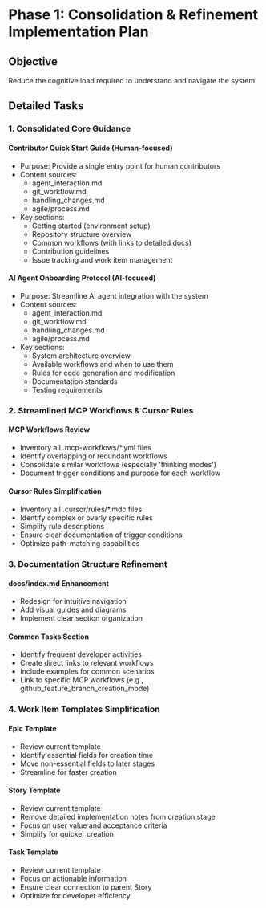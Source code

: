 # Phase 1: Consolidation & Refinement Implementation Plan

## Objective
Reduce the cognitive load required to understand and navigate the system.

## Detailed Tasks

### 1. Consolidated Core Guidance

#### Contributor Quick Start Guide (Human-focused)
- Purpose: Provide a single entry point for human contributors
- Content sources:
  - agent_interaction.md
  - git_workflow.md
  - handling_changes.md
  - agile/process.md
- Key sections:
  - Getting started (environment setup)
  - Repository structure overview
  - Common workflows (with links to detailed docs)
  - Contribution guidelines
  - Issue tracking and work item management

#### AI Agent Onboarding Protocol (AI-focused)
- Purpose: Streamline AI agent integration with the system
- Content sources:
  - agent_interaction.md
  - git_workflow.md
  - handling_changes.md
  - agile/process.md
- Key sections:
  - System architecture overview
  - Available workflows and when to use them
  - Rules for code generation and modification
  - Documentation standards
  - Testing requirements

### 2. Streamlined MCP Workflows & Cursor Rules

#### MCP Workflows Review
- Inventory all .mcp-workflows/*.yml files
- Identify overlapping or redundant workflows
- Consolidate similar workflows (especially 'thinking modes')
- Document trigger conditions and purpose for each workflow

#### Cursor Rules Simplification
- Inventory all .cursor/rules/*.mdc files
- Identify complex or overly specific rules
- Simplify rule descriptions
- Ensure clear documentation of trigger conditions
- Optimize path-matching capabilities

### 3. Documentation Structure Refinement

#### docs/index.md Enhancement
- Redesign for intuitive navigation
- Add visual guides and diagrams
- Implement clear section organization

#### Common Tasks Section
- Identify frequent developer activities
- Create direct links to relevant workflows
- Include examples for common scenarios
- Link to specific MCP workflows (e.g., github_feature_branch_creation_mode)

### 4. Work Item Templates Simplification

#### Epic Template
- Review current template
- Identify essential fields for creation time
- Move non-essential fields to later stages
- Streamline for faster creation

#### Story Template
- Review current template
- Remove detailed implementation notes from creation stage
- Focus on user value and acceptance criteria
- Simplify for quicker creation

#### Task Template
- Review current template
- Focus on actionable information
- Ensure clear connection to parent Story
- Optimize for developer efficiency
